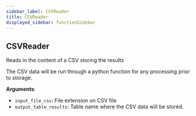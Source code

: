 ```yaml
---
sidebar_label: CSVReader
title: CSVReader
displayed_sidebar: functionSidebar
---
```


## CSVReader

Reads in the content of a CSV storing the results

The CSV data will be run through a python function for any processing prior to storage.

**Arguments**:

- `input_file_csv`: File extension on CSV file
- `output_table_results`: Table name where the CSV data will be stored.

